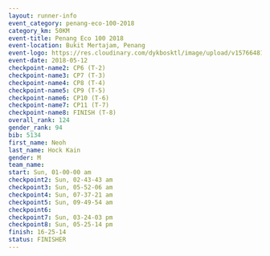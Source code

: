 ```yaml
--- 
layout: runner-info 
event_category: penang-eco-100-2018 
category_km: 50KM 
event-title: Penang Eco 100 2018 
event-location: Bukit Mertajam, Penang 
event-logo: https://res.cloudinary.com/dykbosktl/image/upload/v1576648106/Logo/Logo_lovxhg.jpg 
event-date: 2018-05-12 
checkpoint-name2: CP6 (T-2) 
checkpoint-name3: CP7 (T-3) 
checkpoint-name4: CP8 (T-4) 
checkpoint-name5: CP9 (T-5) 
checkpoint-name6: CP10 (T-6) 
checkpoint-name7: CP11 (T-7) 
checkpoint-name8: FINISH (T-8) 
overall_rank: 124
gender_rank: 94
bib: 5134
first_name: Neoh
last_name: Hock Kain
gender: M
team_name: 
start: Sun, 01-00-00 am
checkpoint2: Sun, 02-43-43 am
checkpoint3: Sun, 05-52-06 am
checkpoint4: Sun, 07-37-21 am
checkpoint5: Sun, 09-49-54 am
checkpoint6: 
checkpoint7: Sun, 03-24-03 pm
checkpoint8: Sun, 05-25-14 pm
finish: 16-25-14
status: FINISHER
--- 
```

